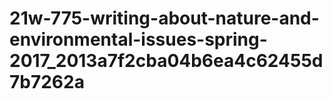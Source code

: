 # 21w-775-writing-about-nature-and-environmental-issues-spring-2017_2013a7f2cba04b6ea4c62455d7b7262a